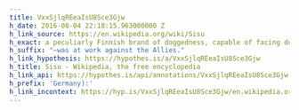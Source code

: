 ```yaml
---
title: VxxSjlqREeaIsU8Sce3Gjw
h_date: 2016-08-04 22:18:15.963000000 Z
h_link_source: https://en.wikipedia.org/wiki/Sisu
h_exact: a peculiarly Finnish brand of doggedness, capable of facing down death itself
h_suffix: "—was at work against the Allies."
h_link_hypothesis: https://hypothes.is/a/VxxSjlqREeaIsU8Sce3Gjw
h_title: Sisu - Wikipedia, the free encyclopedia
h_link_api: https://hypothes.is/api/annotations/VxxSjlqREeaIsU8Sce3Gjw
h_prefix: 'Germany):'
h_link_incontext: https://hyp.is/VxxSjlqREeaIsU8Sce3Gjw/en.wikipedia.org/wiki/Sisu
---
```


